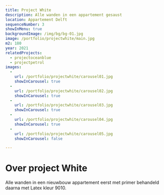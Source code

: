 ```yaml
---
title: Project White
description: Alle wanden in een appartement gesaust
location: Appartement Delft
sequenceNumber: 3
showInMenu: true
backgroundImage: /img/bg/bg-01.jpg
image: /portfolio/projectwhite/main.jpg
m2: 180
year: 2021
relatedProjects:
  - projectoceanblue
  - projectpetrol
images:
  -
    url: /portfolio/projectwhite/carousel01.jpg
    showInCarousel: true
  -
    url: /portfolio/projectwhite/carousel02.jpg
    showInCarousel: true
  -
    url: /portfolio/projectwhite/carousel03.jpg
    showInCarousel: true
  -
    url: /portfolio/projectwhite/carousel04.jpg
    showInCarousel: true
  -
    url: /portfolio/projectwhite/carousel05.jpg
    showInCarousel: false

---
```

# Over project White

Alle wanden in een nieuwbouw appartement eerst met primer behandeld daarna met Latex kleur 9010.